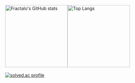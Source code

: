 <div style="display: flex;">
  <img height=200 align="center" src="https://github-readme-stats.vercel.app/api?username=fractalo&show_icons=true&hide_rank=false&theme=github_dark_dimmed" alt="Fractalo's GitHub stats" >
  <img height=200 align="center" src="https://github-readme-stats.vercel.app/api/top-langs/?username=fractalo&layout=compact&langs_count=8&card_width=320&theme=github_dark_dimmed" alt="Top Langs" >
</div>

<br>

<div>
  <a href="https://solved.ac/poronge">
    <img src="http://mazassumnida.wtf/api/v2/generate_badge?boj=poronge" alt="solved.ac profile">
  </a>
</div>
